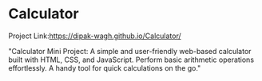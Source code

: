 # Calculator
Project Link:https://dipak-wagh.github.io/Calculator/


"Calculator Mini Project: A simple and user-friendly web-based calculator built with HTML, CSS, and JavaScript. Perform basic arithmetic operations effortlessly. A handy tool for quick calculations on the go."
